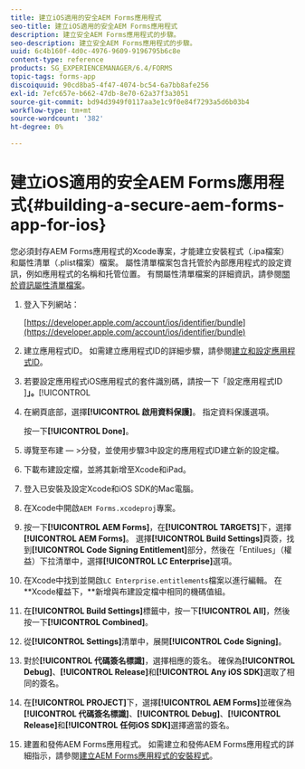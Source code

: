 ```yaml
---
title: 建立iOS適用的安全AEM Forms應用程式
seo-title: 建立iOS適用的安全AEM Forms應用程式
description: 建立安全AEM Forms應用程式的步驟。
seo-description: 建立安全AEM Forms應用程式的步驟。
uuid: 6c4b160f-4d0c-4976-9609-9196795b6c8e
content-type: reference
products: SG_EXPERIENCEMANAGER/6.4/FORMS
topic-tags: forms-app
discoiquuid: 90cd8ba5-4f47-4074-bc54-6a7bb8afe256
exl-id: 7efc657e-b662-47db-8e70-62a37f3a3051
source-git-commit: bd94d3949f0117aa3e1c9f0e84f7293a5d6b03b4
workflow-type: tm+mt
source-wordcount: '382'
ht-degree: 0%

---
```


# 建立iOS適用的安全AEM Forms應用程式{#building-a-secure-aem-forms-app-for-ios}

您必須封存AEM Forms應用程式的Xcode專案，才能建立安裝程式（.ipa檔案）和屬性清單（.plist檔案）檔案。 屬性清單檔案包含托管於內部應用程式的設定資訊，例如應用程式的名稱和托管位置。 有關屬性清單檔案的詳細資訊，請參閱[關於資訊屬性清單檔案](https://developer.apple.com/library/ios/#documentation/general/Reference/InfoPlistKeyReference/Articles/AboutInformationPropertyListFiles.html)。

1. 登入下列網站：

   [https://developer.apple.com/account/ios/identifier/bundle](https://developer.apple.com/account/ios/identifier/bundle)

1. 建立應用程式ID。 如需建立應用程式ID的詳細步驟，請參閱[建立和設定應用程式ID](https://developer.apple.com/library/ios/documentation/IDEs/Conceptual/AppDistributionGuide/MaintainingProfiles/MaintainingProfiles.html)。
1. 若要設定應用程式iOS應用程式的套件識別碼，請按一下「設定應用程式ID ]**」。**[!UICONTROL 
1. 在網頁底部，選擇&#x200B;**[!UICONTROL 啟用資料保護]**。 指定資料保護選項。

   按一下&#x200B;**[!UICONTROL Done]**。

1. 導覽至布建 — >分發，並使用步驟3中設定的應用程式ID建立新的設定檔。
1. 下載布建設定檔，並將其新增至Xcode和iPad。
1. 登入已安裝及設定Xcode和iOS SDK的Mac電腦。
1. 在Xcode中開啟`AEM Forms.xcodeproj`專案。
1. 按一下&#x200B;**[!UICONTROL AEM Forms]**，在&#x200B;**[!UICONTROL TARGETS]**&#x200B;下，選擇&#x200B;**[!UICONTROL AEM Forms]**。 選擇&#x200B;**[!UICONTROL Build Settings]**&#x200B;頁簽，找到&#x200B;**[!UICONTROL Code Signing Entitlement]**&#x200B;部分，然後在「Entilues」（權益）下拉清單中，選擇&#x200B;**[!UICONTROL LC Enterprise]**&#x200B;選項。
1. 在Xcode中找到並開啟`LC Enterprise.entitlements`檔案以進行編輯。 在**Xcode權益下，**新增與布建設定檔中相同的機碼值組。
1. 在&#x200B;**[!UICONTROL Build Settings]**&#x200B;標籤中，按一下&#x200B;**[!UICONTROL All]**，然後按一下&#x200B;**[!UICONTROL Combined]**。
1. 從&#x200B;**[!UICONTROL Settings]**&#x200B;清單中，展開&#x200B;**[!UICONTROL Code Signing]**。
1. 對於&#x200B;**[!UICONTROL 代碼簽名標識]**，選擇相應的簽名。 確保為&#x200B;**[!UICONTROL Debug]**、**[!UICONTROL Release]**&#x200B;和&#x200B;**[!UICONTROL Any iOS SDK]**&#x200B;選取了相同的簽名。
1. 在&#x200B;**[!UICONTROL PROJECT]**&#x200B;下，選擇&#x200B;**[!UICONTROL AEM Forms]**&#x200B;並確保為&#x200B;**[!UICONTROL 代碼簽名標識]**、**[!UICONTROL Debug]**、**[!UICONTROL Release]**&#x200B;和&#x200B;**[!UICONTROL 任何iOS SDK]**&#x200B;選擇適當的簽名。
1. 建置和發佈AEM Forms應用程式。 如需建立和發佈AEM Forms應用程式的詳細指示，請參閱[建立AEM Forms應用程式的安裝程式](setup-xcode-project-build-installer.md#build-the-installer-for-the-mobile-workspace-app)。
